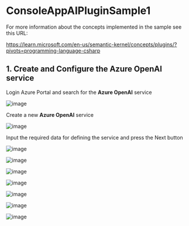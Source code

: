 # ConsoleAppAIPluginSample1

For more information about the concepts implemented in the sample see this URL: 

https://learn.microsoft.com/en-us/semantic-kernel/concepts/plugins/?pivots=programming-language-csharp

## 1. Create and Configure the Azure OpenAI service

Login Azure Portal and search for the **Azure OpenAI** service 

![image](https://github.com/user-attachments/assets/05aad478-92f0-47b4-8abe-01831620fbc1)

Create a new **Azure OpenAI** service

![image](https://github.com/user-attachments/assets/b637be9e-7eca-442f-9b50-536b31191c84)

Input the required data for defining the service and press the Next button

![image](https://github.com/user-attachments/assets/afb38d18-ae9e-4251-92d5-3cc85999881c)

![image](https://github.com/user-attachments/assets/f5e04951-4f2c-4812-b0f3-6ebf4d59c37a)

![image](https://github.com/user-attachments/assets/753347c8-747f-416e-a133-a08b1d6e17f5)

![image](https://github.com/user-attachments/assets/ecd7885e-da9e-4ce1-b568-4fb332f52ec7)

![image](https://github.com/user-attachments/assets/a068e83e-122d-4865-9ec3-1636bef2c660)

![image](https://github.com/user-attachments/assets/1944dfc4-afff-4b65-b494-ee79634ad11b)

![image](https://github.com/user-attachments/assets/6daca8cd-d4a2-476e-aa45-f0614d62ba58)
